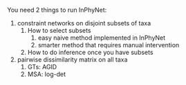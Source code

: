

You need 2 things to run InPhyNet:
1. constraint networks on disjoint subsets of taxa
   1. How to select subsets
      1. easy naive method implemented in InPhyNet
      2. smarter method that requires manual intervention
   2. How to do inference once you have subsets
2. pairwise dissimilarity matrix on all taxa
   1. GTs: AGID
   2. MSA: log-det

